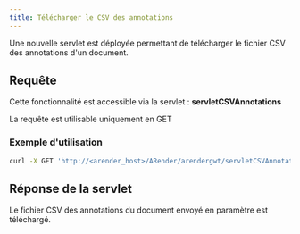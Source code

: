 ```yaml
---
title: Télécharger le CSV des annotations
---
```


Une nouvelle servlet est déployée permettant de télécharger le fichier CSV des annotations d'un document. 

## Requête 

Cette fonctionnalité est accessible via la servlet : **servletCSVAnnotations**

La requête est utilisable uniquement en GET


### Exemple d'utilisation

``` bash
curl -X GET 'http://<arender_host>/ARender/arendergwt/servletCSVAnnotations?uuid=docUUID'
```


## Réponse de la servlet

Le fichier CSV des annotations du document envoyé en paramètre est téléchargé.